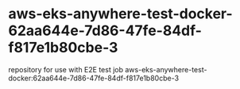 # aws-eks-anywhere-test-docker-62aa644e-7d86-47fe-84df-f817e1b80cbe-3
repository for use with E2E test job aws-eks-anywhere-test-docker:62aa644e-7d86-47fe-84df-f817e1b80cbe-3
